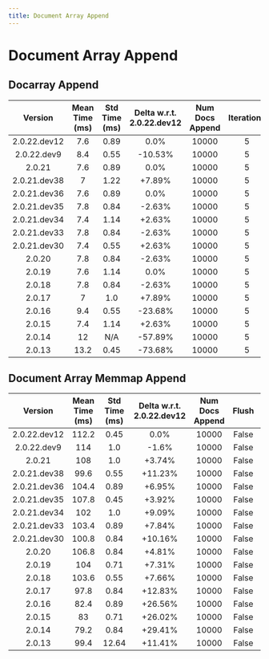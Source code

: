 ```yaml
---
title: Document Array Append
---
```

# Document Array Append

## Docarray Append

| Version | Mean Time (ms) | Std Time (ms) | Delta w.r.t. 2.0.22.dev12 | Num Docs Append | Iterations |
| :---: | :---: | :---: | :---: | :---: | :---: |
| 2.0.22.dev12 | 7.6 | 0.89 | 0.0% | 10000 | 5 |
| 2.0.22.dev9 | 8.4 | 0.55 | -10.53% | 10000 | 5 |
| 2.0.21 | 7.6 | 0.89 | 0.0% | 10000 | 5 |
| 2.0.21.dev38 | 7 | 1.22 | +7.89% | 10000 | 5 |
| 2.0.21.dev36 | 7.6 | 0.89 | 0.0% | 10000 | 5 |
| 2.0.21.dev35 | 7.8 | 0.84 | -2.63% | 10000 | 5 |
| 2.0.21.dev34 | 7.4 | 1.14 | +2.63% | 10000 | 5 |
| 2.0.21.dev33 | 7.8 | 0.84 | -2.63% | 10000 | 5 |
| 2.0.21.dev30 | 7.4 | 0.55 | +2.63% | 10000 | 5 |
| 2.0.20 | 7.8 | 0.84 | -2.63% | 10000 | 5 |
| 2.0.19 | 7.6 | 1.14 | 0.0% | 10000 | 5 |
| 2.0.18 | 7.8 | 0.84 | -2.63% | 10000 | 5 |
| 2.0.17 | 7 | 1.0 | +7.89% | 10000 | 5 |
| 2.0.16 | 9.4 | 0.55 | -23.68% | 10000 | 5 |
| 2.0.15 | 7.4 | 1.14 | +2.63% | 10000 | 5 |
| 2.0.14 | 12 | N/A | -57.89% | 10000 | 5 |
| 2.0.13 | 13.2 | 0.45 | -73.68% | 10000 | 5 |
## Document Array Memmap Append

| Version | Mean Time (ms) | Std Time (ms) | Delta w.r.t. 2.0.22.dev12 | Num Docs Append | Flush | Iterations |
| :---: | :---: | :---: | :---: | :---: | :---: | :---: |
| 2.0.22.dev12 | 112.2 | 0.45 | 0.0% | 10000 | False | 5 |
| 2.0.22.dev9 | 114 | 1.0 | -1.6% | 10000 | False | 5 |
| 2.0.21 | 108 | 1.0 | +3.74% | 10000 | False | 5 |
| 2.0.21.dev38 | 99.6 | 0.55 | +11.23% | 10000 | False | 5 |
| 2.0.21.dev36 | 104.4 | 0.89 | +6.95% | 10000 | False | 5 |
| 2.0.21.dev35 | 107.8 | 0.45 | +3.92% | 10000 | False | 5 |
| 2.0.21.dev34 | 102 | 1.0 | +9.09% | 10000 | False | 5 |
| 2.0.21.dev33 | 103.4 | 0.89 | +7.84% | 10000 | False | 5 |
| 2.0.21.dev30 | 100.8 | 0.84 | +10.16% | 10000 | False | 5 |
| 2.0.20 | 106.8 | 0.84 | +4.81% | 10000 | False | 5 |
| 2.0.19 | 104 | 0.71 | +7.31% | 10000 | False | 5 |
| 2.0.18 | 103.6 | 0.55 | +7.66% | 10000 | False | 5 |
| 2.0.17 | 97.8 | 0.84 | +12.83% | 10000 | False | 5 |
| 2.0.16 | 82.4 | 0.89 | +26.56% | 10000 | False | 5 |
| 2.0.15 | 83 | 0.71 | +26.02% | 10000 | False | 5 |
| 2.0.14 | 79.2 | 0.84 | +29.41% | 10000 | False | 5 |
| 2.0.13 | 99.4 | 12.64 | +11.41% | 10000 | False | 5 |
